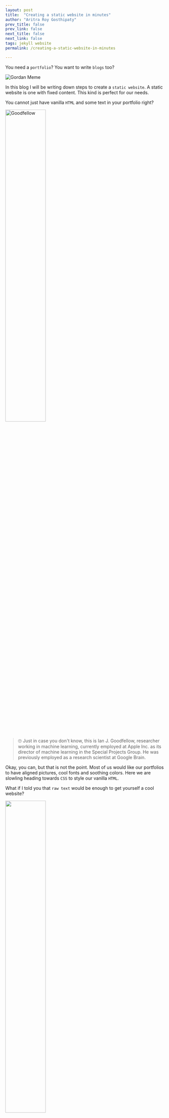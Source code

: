 ```yaml
---
layout: post
title:  "Creating a static website in minutes"
author: "Aritra Roy Gosthipaty"
prev_title: false
prev_link: false
next_title: false
next_link: false
tags: jekyll website
permalink: /creating-a-static-website-in-minutes

---
```


You need a `portfolio`? You want to write `blogs` too?

![Gordan Meme](https://media1.tenor.com/images/21a14cb60130258c5d17952fdc1d6dd9/tenor.gif?itemid=3537140)

In this blog I will be writing down steps to create a `static website`. A static website is one with fixed content. This kind is perfect for our needs.

You cannot just have vanilla `HTML` and some text in your portfolio right?

<img src="{{site.url}}/assets/post_images/#1/goodfellow.jpg" style="width:50%;height:50%" alt="Goodfellow">

>  🙄 Just in case you don't know, this is Ian J. Goodfellow, researcher working in machine learning, currently employed at Apple Inc. as its director of machine learning in the Special Projects Group. He was previously employed as a research scientist at Google Brain. 

Okay, you can, but that is not the point. Most of us would like our portfolios to have aligned pictures, cool fonts and soothing colors. Here we are slowling heading towards `CSS` to style our vanilla `HTML`. 

What if I told you that `raw text` would be enough to get yourself a cool website?

<img src="https://pbs.twimg.com/ext_tw_video_thumb/1081100253531500545/pu/img/Yq3O9IqwyF8H7dlO.jpg" style="height:50%; width:50%">

Enter `jekyll`. Jekyll is a static site generator. Its official documentation says, "You give it text written in your favourite markup language and it uses layouts to create a static website".

You make an awesome website, where do you host it now? `Github-Pages` lets each individual `GitHub` user host a website for free. 🤑🤑🤑 I got you there at `free` didn't I?

> I am assuming that you already have a GitHub account. If you don't, this [wiki page](https://www.wikihow.com/Create-an-Account-on-GitHub) can be of help.

Our plan of action would be to:

* Creating a `default` jekyll website.
* Locally deploying the website.
* Being able to read a jekyll project.
* Tweaking our default site.
* Deploying the website with `GitHub-Pages`.

##  Creating a `default` jekyll website

